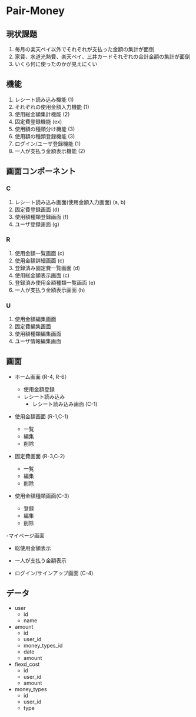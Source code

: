 # Pair-Money

## 現状課題

1. 毎月の楽天ペイ以外でそれぞれが支払った金額の集計が面倒
2. 家賃、水道光熱費、楽天ペイ、三井カードそれぞれの合計金額の集計が面倒
3. いくら何に使ったのかが見えにくい

## 機能

1. レシート読み込み機能 (1)
2. それぞれの使用金額入力機能 (1)
3. 使用総金額集計機能 (2)
4. 固定費登録機能 (ex)
5. 使用額の種類分け機能 (3)
6. 使用額の種類登録機能 (3)
7. ログイン/ユーザ登録機能 (1)
8. 一人が支払う金額表示機能 (2)

## 画面コンポーネント

### C

1. レシート読み込み画面(使用金額入力画面) (a, b)
2. 固定費登録画面 (d)
3. 使用額種類登録画面 (f)
4. ユーザ登録画面 (g)

### R

1. 使用金額一覧画面 (c)
2. 使用金額詳細画面 (c)
3. 登録済み固定費一覧画面 (d)
4. 使用総金額表示画面 (c)
5. 登録済み使用金額種類一覧画面 (e)
6. 一人が支払う金額表示画面 (h)

### U

1. 使用金額編集画面
2. 固定費編集画面
3. 使用額種類編集画面
4. ユーザ情報編集画面

## 画面

- ホーム画面 (R-4, R-6）
  - 使用金額登録
  - レシート読み込み
    - レシート読み込み画面 (C-1)

- 使用金額画面 (R-1,C-1)
  - 一覧 
  - 編集
  - 削除

- 固定費画面 (R-3,C-2)
  - 一覧
  - 編集
  - 削除
    
- 使用金額種類画面(C-3)
  - 登録
  - 編集
  - 削除  
    
-マイページ画面
  - 総使用金額表示
  - 一人が支払う金額表示

- ログイン/サインアップ画面 (C-4)

## データ

- user
  - id
  - name
- amount
  - id
  - user_id
  - money_types_id
  - date
  - amount
- fiexd_cost
  - id
  - user_id
  - amount
- money_types
  - id
  - user_id
  - type
